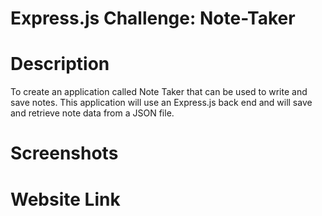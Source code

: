 # Express.js Challenge: Note-Taker
# Description 
To create an application called Note Taker that can be used to write and save notes. This application will use an Express.js back end and will save and retrieve note data from a JSON file.
# Screenshots
# Website Link
